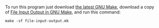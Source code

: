 To run this program just download [the latest GNU Make][8], download a copy
of [File Input Output in GNU Make][9], and run this command:

```
make -sf file-input-output.mk
```

[8]: https://www.gnu.org/software/make/#download
[9]: https://github.com/TheRenegadeCoder/sample-programs/blob/main/archive/g/gnu-make/file-input-output.mk
